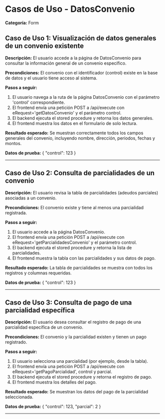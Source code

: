 # Casos de Uso - DatosConvenio

**Categoría:** Form

## Caso de Uso 1: Visualización de datos generales de un convenio existente

**Descripción:** El usuario accede a la página de DatosConvenio para consultar la información general de un convenio específico.

**Precondiciones:**
El convenio con el identificador (control) existe en la base de datos y el usuario tiene acceso al sistema.

**Pasos a seguir:**
1. El usuario navega a la ruta de la página DatosConvenio con el parámetro 'control' correspondiente.
2. El frontend envía una petición POST a /api/execute con eRequest='getDatosConvenio' y el parámetro control.
3. El backend ejecuta el stored procedure y retorna los datos generales.
4. El frontend muestra los datos en el formulario de solo lectura.

**Resultado esperado:**
Se muestran correctamente todos los campos generales del convenio, incluyendo nombre, dirección, periodos, fechas y montos.

**Datos de prueba:**
{ "control": 123 }

---

## Caso de Uso 2: Consulta de parcialidades de un convenio

**Descripción:** El usuario revisa la tabla de parcialidades (adeudos parciales) asociadas a un convenio.

**Precondiciones:**
El convenio existe y tiene al menos una parcialidad registrada.

**Pasos a seguir:**
1. El usuario accede a la página DatosConvenio.
2. El frontend envía una petición POST a /api/execute con eRequest='getParcialidadesConvenio' y el parámetro control.
3. El backend ejecuta el stored procedure y retorna la lista de parcialidades.
4. El frontend muestra la tabla con las parcialidades y sus datos de pago.

**Resultado esperado:**
La tabla de parcialidades se muestra con todos los registros y columnas requeridas.

**Datos de prueba:**
{ "control": 123 }

---

## Caso de Uso 3: Consulta de pago de una parcialidad específica

**Descripción:** El usuario desea consultar el registro de pago de una parcialidad específica de un convenio.

**Precondiciones:**
El convenio y la parcialidad existen y tienen un pago registrado.

**Pasos a seguir:**
1. El usuario selecciona una parcialidad (por ejemplo, desde la tabla).
2. El frontend envía una petición POST a /api/execute con eRequest='getPagoParcialidad', control y parcial.
3. El backend ejecuta el stored procedure y retorna el registro de pago.
4. El frontend muestra los detalles del pago.

**Resultado esperado:**
Se muestran los datos del pago de la parcialidad seleccionada.

**Datos de prueba:**
{ "control": 123, "parcial": 2 }

---

